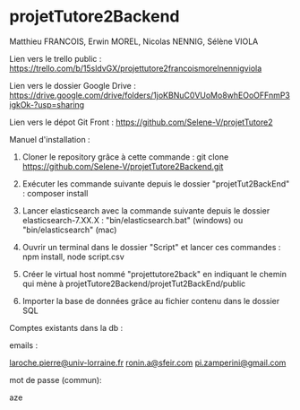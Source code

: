 # projetTutore2Backend

Matthieu FRANCOIS, Erwin MOREL, Nicolas NENNIG, Sélène VIOLA

Lien vers le trello public : https://trello.com/b/15sldvGX/projettutore2francoismorelnennigviola

Lien vers le dossier Google Drive : https://drive.google.com/drive/folders/1joKBNuC0VUoMo8whEOoOFFnmP3igkOk-?usp=sharing

Lien vers le dépot Git Front : https://github.com/Selene-V/projetTutore2


Manuel d'installation :

1) Cloner le repository grâce à cette commande : git clone https://github.com/Selene-V/projetTutore2Backend.git

2) Exécuter les commande suivante depuis le dossier "projetTut2BackEnd" : composer install

3) Lancer elasticsearch avec la commande suivante depuis le dossier elasticsearch-7.XX.X : "bin/elasticsearch.bat" (windows) ou "bin/elasticsearch" (mac)

4) Ouvrir un terminal dans le dossier "Script" et lancer ces commandes : npm install, node script.csv

5) Créer le virtual host nommé "projettutore2back" en indiquant le chemin qui mène à projetTutore2Backend/projetTut2BackEnd/public

6) Importer la base de données grâce au fichier contenu dans le dossier SQL




Comptes existants dans la db :

emails : 

laroche.pierre@univ-lorraine.fr
ronin.a@sfeir.com
pi.zamperini@gmail.com

mot de passe (commun):

aze

